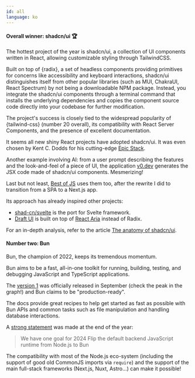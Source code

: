 ```yaml
---
id: all
language: ko
---
```


#### Overall winner: shadcn/ui 🏆

The hottest project of the year is shadcn/ui, a collection of UI components written in React, allowing customizable styling through TailwindCSS.

Built on top of {radix}, a set of headless components providing primitives for concerns like accessibility and keyboard interactions, shadcn/ui distinguishes itself from other popular libraries (such as MUI, ChakraUI, React Spectrum) by not being a downloadable NPM package. Instead, you integrate the shadcn/ui components through a terminal command that installs the underlying dependencies and copies the component source code directly into your codebase for further modification.

The project's success is closely tied to the widespread popularity of {tailwind-css} (number 20 overall), its compatibility with React Server Components, and the presence of excellent documentation.

It seems all new shiny React projects have adopted shadcn/ui. It was even chosen by Kent C. Dodds for his cutting-edge [Epic Stack](https://www.epicweb.dev/epic-stack).

Another example involving AI: from a user prompt describing the features and the look-and-feel of a piece of UI, the application [v0.dev](https://v0.dev) generates the JSX code made of shadcn/ui components. Mesmerizing!

Last but not least, [Best of JS](https://bestofjs.org) uses them too, after the rewrite I did to transition from a SPA to a Next.js app.

Its approach has already inspired other projects:

- [shad-cn/svelte](https://shadcn-svelte.com/) is the port for Svelte framework.
- [Draft UI](https://github.com/IHIutch/draft-ui) is built on top of [React Aria](https://react-spectrum.adobe.com/react-aria/) instead of Radix.

For an in-depth analysis, refer to the article [The anatomy of shadcn/ui](https://manupa.dev/blog/anatomy-of-shadcn-ui).

#### Number two: Bun

Bun, the champion of 2022, keeps its tremendous momentum.

Bun aims to be a fast, all-in-one toolkit for running, building, testing, and debugging JavaScript and TypeScript applications.

The [version 1](https://bun.sh/blog/bun-v1.0) was officially released in September (check the peak in the graph!) and Bun claims to be "production-ready".

The docs provide great recipes to help get started as fast as possible with Bun APIs and common tasks such as file manipulation and handling database interactions.

A [strong statement](https://twitter.com/bunjavascript/status/1732945030007099510) was made at the end of the year:

> We have one goal for 2024
> Flip the default backend JavaScript runtime from Node.js to Bun

The compatibility with most of the Node.js eco-system (including the support of good old CommonJS imports via `require`) and the support of the main full-stack frameworks (Next.js, Nuxt, Astro...) can make it possible!
